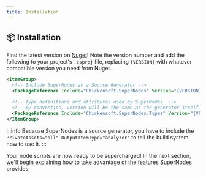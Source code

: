 ```yaml
---
title: Installation
---
```


## 📦 Installation

Find the latest version on [Nuget][nuget]! Note the version number and add the following to your project's `.csproj` file, replacing `{VERSION}` with whatever compatible version you need from Nuget.

```xml
<ItemGroup>
  <!-- Include SuperNodes as a Source Generator -->
  <PackageReference Include="Chickensoft.SuperNodes" Version="{VERSION}" PrivateAssets="all" OutputItemType="analyzer" />

  <!-- Type definitions and attributes used by SuperNodes. -->
  <!-- By convention, version will be the same as the generator itself. -->
  <PackageReference Include="Chickensoft.SuperNodes.Types" Version="{VERSION}" />
</ItemGroup>
```

:::info
Because SuperNodes is a source generator, you have to include the `PrivateAssets="all" OutputItemType="analyzer"` to tell the build system how to use it.
:::

Your node scripts are now ready to be supercharged! In the next section, we'll begin explaining how to take advantage of the features SuperNodes provides.

[nuget]: https://www.nuget.org/packages/Chickensoft.SuperNodes/

